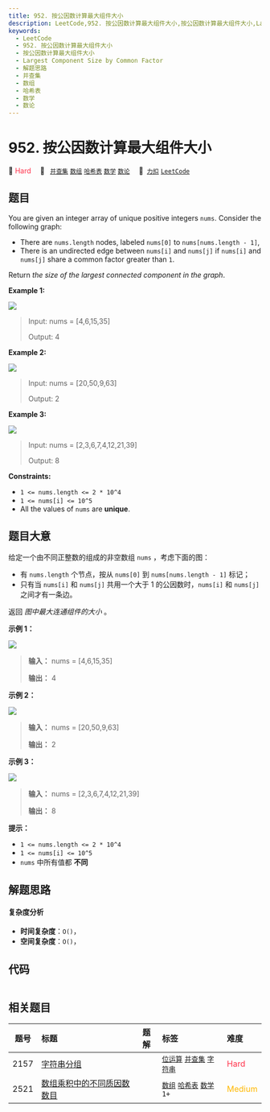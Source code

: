 ```yaml
---
title: 952. 按公因数计算最大组件大小
description: LeetCode,952. 按公因数计算最大组件大小,按公因数计算最大组件大小,Largest Component Size by Common Factor,解题思路,并查集,数组,哈希表,数学,数论
keywords:
  - LeetCode
  - 952. 按公因数计算最大组件大小
  - 按公因数计算最大组件大小
  - Largest Component Size by Common Factor
  - 解题思路
  - 并查集
  - 数组
  - 哈希表
  - 数学
  - 数论
---
```


# 952. 按公因数计算最大组件大小

🔴 <font color=#ff334b>Hard</font>&emsp; 🔖&ensp; [`并查集`](/tag/union-find.md) [`数组`](/tag/array.md) [`哈希表`](/tag/hash-table.md) [`数学`](/tag/math.md) [`数论`](/tag/number-theory.md)&emsp; 🔗&ensp;[`力扣`](https://leetcode.cn/problems/largest-component-size-by-common-factor) [`LeetCode`](https://leetcode.com/problems/largest-component-size-by-common-factor)

## 题目

You are given an integer array of unique positive integers `nums`. Consider
the following graph:

  * There are `nums.length` nodes, labeled `nums[0]` to `nums[nums.length - 1]`,
  * There is an undirected edge between `nums[i]` and `nums[j]` if `nums[i]` and `nums[j]` share a common factor greater than `1`.

Return _the size of the largest connected component in the graph_.



**Example 1:**

![](https://assets.leetcode.com/uploads/2018/12/01/ex1.png)

> Input: nums = [4,6,15,35]
> 
> Output: 4

**Example 2:**

![](https://assets.leetcode.com/uploads/2018/12/01/ex2.png)

> Input: nums = [20,50,9,63]
> 
> Output: 2

**Example 3:**

![](https://assets.leetcode.com/uploads/2018/12/01/ex3.png)

> Input: nums = [2,3,6,7,4,12,21,39]
> 
> Output: 8

**Constraints:**

  * `1 <= nums.length <= 2 * 10^4`
  * `1 <= nums[i] <= 10^5`
  * All the values of `nums` are **unique**.


## 题目大意

给定一个由不同正整数的组成的非空数组 `nums` ，考虑下面的图：

  * 有 `nums.length` 个节点，按从 `nums[0]` 到 `nums[nums.length - 1]` 标记；
  * 只有当 `nums[i]` 和 `nums[j]` 共用一个大于 1 的公因数时，`nums[i]` 和 `nums[j]`之间才有一条边。

返回 _图中最大连通组件的大小_ 。



**示例 1：**

![](https://assets.leetcode.com/uploads/2018/12/01/ex1.png)

> 
> 
> 
> 
> 
> **输入：** nums = [4,6,15,35]
> 
> **输出：** 4
> 
> 

**示例 2：**

![](https://assets.leetcode.com/uploads/2018/12/01/ex2.png)

> 
> 
> 
> 
> 
> **输入：** nums = [20,50,9,63]
> 
> **输出：** 2
> 
> 

**示例 3：**

![](https://assets.leetcode.com/uploads/2018/12/01/ex3.png)

> 
> 
> 
> 
> 
> **输入：** nums = [2,3,6,7,4,12,21,39]
> 
> **输出：** 8
> 
> 



**提示：**

  * `1 <= nums.length <= 2 * 10^4`
  * `1 <= nums[i] <= 10^5`
  * `nums` 中所有值都 **不同**


## 解题思路

#### 复杂度分析

- **时间复杂度**：`O()`，
- **空间复杂度**：`O()`，

## 代码

```javascript

```

## 相关题目

<!-- prettier-ignore -->
| 题号 | 标题 | 题解 | 标签 | 难度 |
| :------: | :------ | :------: | :------ | :------ |
| 2157 | [字符串分组](https://leetcode.com/problems/groups-of-strings) |  |  [`位运算`](/tag/bit-manipulation.md) [`并查集`](/tag/union-find.md) [`字符串`](/tag/string.md) | <font color=#ff334b>Hard</font> |
| 2521 | [数组乘积中的不同质因数数目](https://leetcode.com/problems/distinct-prime-factors-of-product-of-array) |  |  [`数组`](/tag/array.md) [`哈希表`](/tag/hash-table.md) [`数学`](/tag/math.md) `1+` | <font color=#ffb800>Medium</font> |
